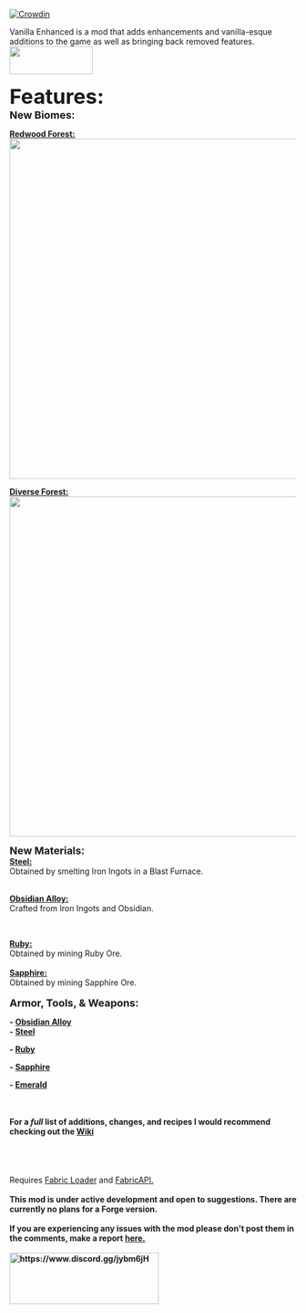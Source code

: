 [![Crowdin](https://badges.crowdin.net/vanillaenhanced/localized.svg)](https://crowdin.com/project/vanillaenhanced)
<p>Vanilla Enhanced is a mod that adds enhancements and vanilla-esque additions to the game as well as bringing back removed features.<br /><a href="https://www.curseforge.com/minecraft/mc-mods/fabric-api" target="_blank" rel="noopener noreferrer"><img src="https://i.imgur.com/Ol1Tcf8.png" alt="" width="146" height="49" /></a><br /><br /><span style="font-size: 36px;"><strong>Features:</strong></span><span style="font-size: 36px;"><strong><span style="font-size: 14px;"><br /><span style="font-size: 18px;">New Biomes:</span><br /></span></strong></span></p>
<p><span style="font-size: 14px;"><strong><a href="https://github.com/CamoMano/Vanilla-Enhanced/wiki/Biomes#redwood-forest" target="_blank" rel="noopener noreferrer">Redwood Forest:</a><br /><img src="https://i.imgur.com/DlbGvKz.png" alt="" width="1125" height="596" /></strong></span></p>
<p><span style="font-size: 14px;"><strong><a href="https://github.com/CamoMano/Vanilla-Enhanced/wiki/Biomes#diverse-forest" target="_blank" rel="noopener noreferrer">Diverse Forest:</a><br /><img src="https://i.imgur.com/u103f2i.png" alt="" width="1125" height="596" /><br /></strong></span></p>
<p><span style="font-size: 18px;"><strong>New Materials:</strong></span><br /><span style="font-size: 14px;"><a href="https://github.com/CamoMano/Vanilla-Enhanced/wiki/Steel" target="_blank" rel="noopener noreferrer"><strong>Steel:</strong></a><br />Obtained by smelting Iron Ingots in a Blast Furnace.</span></p>
<p><br /><span style="font-size: 14px;"><a href="https://github.com/CamoMano/Vanilla-Enhanced/wiki/Obsidian-Alloy" target="_blank" rel="noopener noreferrer"><strong>Obsidian Alloy:</strong></a></span><br /><span style="font-size: 14px;">Crafted from Iron Ingots and Obsidian.</span></p>
<p>&nbsp;</p>
<p><span style="font-size: 14px;"><a href="https://github.com/CamoMano/Vanilla-Enhanced/wiki/Ruby" target="_blank" rel="noopener noreferrer"><strong>Ruby:</strong></a></span><br /><span style="font-size: 14px;">Obtained by mining Ruby Ore.<br /><br /><a href="https://github.com/CamoMano/Vanilla-Enhanced/wiki/Sapphire" target="_blank" rel="noopener noreferrer"><strong>Sapphire:</strong></a><br />Obtained by mining Sapphire Ore.</span><br /><br /><span style="font-size: 18px;"><strong>Armor, Tools, &amp; Weapons:<br /></strong></span></p>
<p><span style="font-size: 14px;"><strong>- <a href="https://github.com/CamoMano/Vanilla-Enhanced/wiki/Obsidian-Alloy" target="_blank" rel="noopener noreferrer">Obsidian Alloy</a><br />- <a href="https://github.com/CamoMano/Vanilla-Enhanced/wiki/Steel" target="_blank" rel="noopener noreferrer">Steel</a><br /></strong></span></p>
<p><span style="font-size: 14px;"><strong>- <a href="https://github.com/CamoMano/Vanilla-Enhanced/wiki/Ruby" target="_blank" rel="noopener noreferrer">Ruby</a></strong></span></p>
<p><span style="font-size: 14px;"><strong>- <a href="https://github.com/CamoMano/Vanilla-Enhanced/wiki/Sapphire" target="_blank" rel="noopener noreferrer">Sapphire</a></strong></span></p>
<p><span style="font-size: 14px;"><strong>- <a href="https://github.com/CamoMano/Vanilla-Enhanced/wiki/Emerald" target="_blank" rel="noopener noreferrer">Emerald</a></strong></span></p>
<p><br /><br /><span style="font-size: 14px;"><strong>For a <em>full</em> list of additions, changes, and recipes I would recommend checking out the <a href="https://github.com/CamoMano/Vanilla-Enhanced/wiki" target="_blank" rel="noopener noreferrer">Wiki</a></strong></span><br /><br /><br /><br /><br />Requires <a href="https://fabricmc.net/" target="_blank" rel="noopener noreferrer">Fabric Loader</a> and <a href="https://www.curseforge.com/minecraft/mc-mods/fabric-api" target="_blank" rel="noopener noreferrer">FabricAPI.</a><br /><br /><strong>This mod is under active development and open to suggestions. There are currently no plans for a Forge version.<br /><br />If you are experiencing any issues with the mod please don't post them in the comments, make a report <a href="https://github.com/CamoMano/Vanilla-Enhanced/issues" target="_blank" rel="noopener noreferrer">here.</a><br /><br /><a href="https://www.discord.gg/jybm6jH"><img src="https://i.imgur.com/BV5MT5z.png" alt="https://www.discord.gg/jybm6jH" width="262" height="90" /></a><br /></strong></p>
